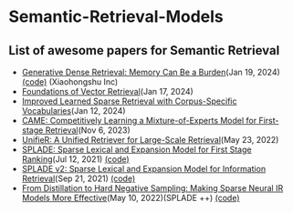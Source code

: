 # Semantic-Retrieval-Models
List of awesome papers for Semantic Retrieval
----
- [Generative Dense Retrieval: Memory Can Be a Burden](https://arxiv.org/abs/2401.10487)(Jan 19, 2024)[(code)](https://github.com/ypw0102/GDR) (Xiaohongshu Inc)
- [Foundations of Vector Retrieval](https://arxiv.org/abs/2401.09350)(Jan 17, 2024)
- [Improved Learned Sparse Retrieval with Corpus-Specific Vocabularies](https://arxiv.org/abs/2401.06703)(Jan 12, 2024)
- [CAME: Competitively Learning a Mixture-of-Experts Model for First-stage Retrieval](https://arxiv.org/abs/2311.02834)(Nov 6, 2023)
- [UnifieR: A Unified Retriever for Large-Scale Retrieval](https://arxiv.org/abs/2205.11194)(May 23, 2022)
- [SPLADE: Sparse Lexical and Expansion Model for First Stage Ranking](https://arxiv.org/abs/2107.05720)(Jul 12, 2021)    [(code)](https://github.com/naver/splade/tree/main?tab=readme-ov-file)
- [SPLADE v2: Sparse Lexical and Expansion Model for Information Retrieval](https://arxiv.org/abs/2109.10086)(Sep 21, 2021)    [(code)](https://github.com/naver/splade/tree/main?tab=readme-ov-file)
- [From Distillation to Hard Negative Sampling: Making Sparse Neural IR Models More Effective](https://arxiv.org/abs/2205.04733)(May 10, 2022)(SPLADE ++)    [(code)](https://github.com/naver/splade/tree/main?tab=readme-ov-file)
